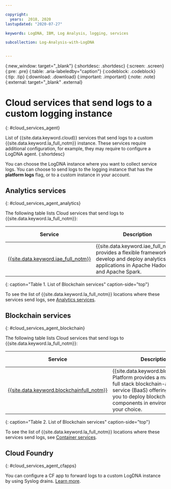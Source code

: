```yaml
---

copyright:
  years:  2018, 2020
lastupdated: "2020-07-27"

keywords: LogDNA, IBM, Log Analysis, logging, services

subcollection: Log-Analysis-with-LogDNA


---
```


{:new_window: target="_blank"}
{:shortdesc: .shortdesc}
{:screen: .screen}
{:pre: .pre}
{:table: .aria-labeledby="caption"}
{:codeblock: .codeblock}
{:tip: .tip}
{:download: .download}
{:important: .important}
{:note: .note}
{:external: target="_blank" .external}


# Cloud services that send logs to a custom logging instance
{: #cloud_services_agent}

List of {{site.data.keyword.cloud}} services that send logs to a custom {{site.data.keyword.la_full_notm}} instance. These services require additional configuration, for example, they may require to configure a LogDNA agent.
{:shortdesc}

You can choose the LogDNA instance where you want to collect service logs. You can choose to send logs to the logging instance that has the **platform logs** flag, or to a custom instance in your account.



## Analytics services
{: #cloud_services_agent_analytics}

The following table lists Cloud services that send logs to {{site.data.keyword.la_full_notm}}:

| Service     | Description |  More info 
|-------------|-------------|--------------------------------------------------------------------------------------------|
| [{{site.data.keyword.iae_full_notm}}](/docs/AnalyticsEngine?topic=AnalyticsEngine-getting-started) | {{site.data.keyword.iae_full_notm}} provides a flexible framework to develop and deploy analytics applications in Apache Hadoop and Apache Spark. | [More info](/docs/AnalyticsEngine?topic=AnalyticsEngine-log-aggregation#reconfiguring-log-aggregation) | 
{: caption="Table 1. List of Blockchain services" caption-side="top"} 

To see the list of {{site.data.keyword.la_full_notm}} locations where these services send logs, see [Analytics services](/docs/Log-Analysis-with-LogDNA?topic=Log-Analysis-with-LogDNA-regions).


## Blockchain services
{: #cloud_services_agent_blockchain}

The following table lists Cloud services that send logs to {{site.data.keyword.la_full_notm}}:

| Service     | Description |  More info 
|-------------|-------------|--------------------------------------------------------------------------------------------|
| [{{site.data.keyword.blockchainfull_notm}}](/docs/blockchain?topic=blockchain-get-started-ibp) | {{site.data.keyword.blockchainfull}} Platform provides a managed and full stack blockchain-as-a-service (BaaS) offering that allows you to deploy blockchain components in environments of your choice. | [More info](/docs/blockchain?topic=blockchain-ibp-LogDNA) | 
{: caption="Table 2. List of Blockchain services" caption-side="top"} 

To see the list of {{site.data.keyword.la_full_notm}} locations where these services send logs, see [Container services](/docs/Log-Analysis-with-LogDNA?topic=Log-Analysis-with-LogDNA-regions).



## Cloud Foundry
{: #cloud_services_agent_cfapps}

You can configure a CF app to forward logs to a custom LogDNA instance by using Syslog drains. [Learn more](/docs/Log-Analysis-with-LogDNA?topic=Log-Analysis-with-LogDNA-monitor_cfapp_logs#monitor_cfapp_logs_drains).




